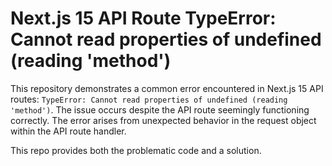 # Next.js 15 API Route TypeError: Cannot read properties of undefined (reading 'method')

This repository demonstrates a common error encountered in Next.js 15 API routes: `TypeError: Cannot read properties of undefined (reading 'method')`.  The issue occurs despite the API route seemingly functioning correctly. The error arises from unexpected behavior in the request object within the API route handler.

This repo provides both the problematic code and a solution.
